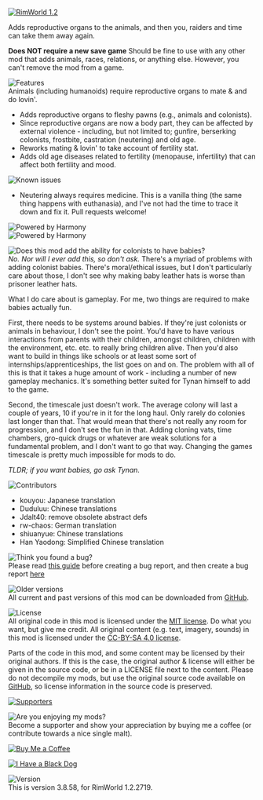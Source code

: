 [![RimWorld 1.2](https://img.shields.io/badge/RimWorld-1.2-brightgreen.svg)](http://rimworldgame.com/)

Adds reproductive organs to the animals, and then you, raiders and time can take them away again. 

**Does NOT require a new save game** 
Should be fine to use with any other mod that adds animals, races, relations, or anything else. However, you can't remove the mod from a game.

![Features](https://banners.karel-kroeze.nl/title/Features.png)  
Animals (including humanoids) require reproductive organs to mate & and do lovin'. 
- Adds reproductive organs to fleshy pawns (e.g., animals and colonists). 
- Since reproductive organs are now a body part, they can be affected by external violence - including, but not limited to; gunfire, berserking colonists, frostbite, castration (neutering) and old age.
- Reworks mating & lovin' to take account of fertility stat. 
- Adds old age diseases related to fertility (menopause, infertility) that can affect both fertility and mood.

![Known issues](https://banners.karel-kroeze.nl/title/Known%20issues.png)  
- Neutering always requires medicine. This is a vanilla thing (the same thing happens with euthanasia), and I've not had the time to trace it down and fix it. Pull requests welcome!

![Powered by Harmony](https://banners.karel-kroeze.nl/title/Powered%20by%20Harmony.png)  
![Powered by Harmony](https://camo.githubusercontent.com/074bf079275fa90809f51b74e9dd0deccc70328f/68747470733a2f2f7332342e706f7374696d672e6f72672f3538626c31727a33392f6c6f676f2e706e67)

![Does this mod add the ability for colonists to have babies?](https://banners.karel-kroeze.nl/title/Does%20this%20mod%20add%20the%20ability%20for%20colonists%20to%20have%20babies%3F.png)  
_No. Nor will I ever add this, so don't ask._
There's a myriad of problems with adding colonist babies. There's moral/ethical issues, but I don't particularly care about those, I don't see why making baby leather hats is worse than prisoner leather hats. 

What I do care about is gameplay. For me, two things are required to make babies actually fun. 

First, there needs to be systems around babies. If they're just colonists or animals in behaviour, I don't see the point. You'd have to have various interactions from parents with their children, amongst children, children with the environment, etc. etc. to really bring children alive. Then you'd also want to build in things like schools or at least some sort of internships/apprenticeships, the list goes on and on. 
The problem with all of this is that it takes a huge amount of work - including a number of new gameplay mechanics. It's something better suited for Tynan himself to add to the game. 

Second, the timescale just doesn't work. The average colony will last a couple of years, 10 if you're in it for the long haul. Only rarely do colonies last longer than that. That would mean that there's not really any room for progression, and I don't see the fun in that. Adding cloning vats, time chambers, gro-quick drugs or whatever are weak solutions for a fundamental problem, and I don't want to go that way. Changing the games timescale is pretty much impossible for mods to do. 

_TLDR; if you want babies, go ask Tynan._

![Contributors](https://banners.karel-kroeze.nl/title/Contributors.png)
 - kouyou:	Japanese translation
 - Duduluu:	Chinese translations
 - Jdalt40:	remove obsolete abstract defs
 - rw-chaos:	German translation
 - shiuanyue:	Chinese translations
 - Han Yaodong:	Simplified Chinese translation

![Think you found a bug?](https://banners.karel-kroeze.nl/title/Think%20you%20found%20a%20bug%3F.png)  
Please read [this guide](http://steamcommunity.com/sharedfiles/filedetails/?id=725234314) before creating a bug report,
and then create a bug report [here](https://github.com/fluffy-mods/BirdsAndBees/issues)

![Older versions](https://banners.karel-kroeze.nl/title/Older%20versions.png)  
All current and past versions of this mod can be downloaded from [GitHub](https://github.com/fluffy-mods/BirdsAndBees/releases).

![License](https://banners.karel-kroeze.nl/title/License.png)  
All original code in this mod is licensed under the [MIT license](https://opensource.org/licenses/MIT). Do what you want, but give me credit.
All original content (e.g. text, imagery, sounds) in this mod is licensed under the [CC-BY-SA 4.0 license](http://creativecommons.org/licenses/by-sa/4.0/).

Parts of the code in this mod, and some content may be licensed by their original authors. If this is the case, the original author & license will either be given in the source code, or be in a LICENSE file next to the content. Please do not decompile my mods, but use the original source code available on [GitHub](https://github.com/fluffy-mods/BirdsAndBees/), so license information in the source code is preserved.

[![Supporters](https://banners.karel-kroeze.nl/donations.png)](https://ko-fi.com/fluffymods)

![Are you enjoying my mods?](https://banners.karel-kroeze.nl/title/Are%20you%20enjoying%20my%20mods%3F.png)  
Become a supporter and show your appreciation by buying me a coffee (or contribute towards a nice single malt).

[![Buy Me a Coffee](http://i.imgur.com/EjWiUwx.gif)](https://ko-fi.com/fluffymods)

[![I Have a Black Dog](https://i.ibb.co/ss59Rwy/New-Project-2.png)](https://www.youtube.com/watch?v=XiCrniLQGYc)


![Version](https://banners.karel-kroeze.nl/title/Version.png)  
This is version 3.8.58, for RimWorld 1.2.2719.